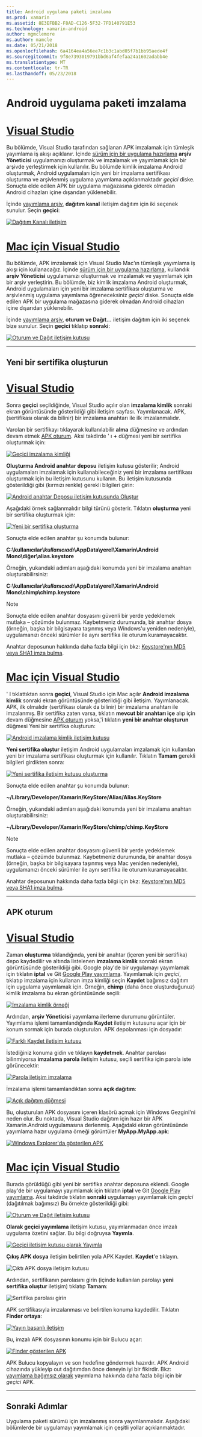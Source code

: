 ```yaml
---
title: Android uygulama paketi imzalama
ms.prod: xamarin
ms.assetid: 8E3EFBB2-F8AD-C126-5F32-7FD140791E53
ms.technology: xamarin-android
author: mgmclemore
ms.author: mamcle
ms.date: 05/21/2018
ms.openlocfilehash: 6a4164ea4a56ee7c1b3c1abd05f7b1bb95aede4f
ms.sourcegitcommit: 9f8e7393019791bbd6af4fefaa24a1602adabb4e
ms.translationtype: MT
ms.contentlocale: tr-TR
ms.lasthandoff: 05/23/2018
---
```

# <a name="signing-the-android-application-package"></a>Android uygulama paketi imzalama

# <a name="visual-studiotabvswin"></a>[Visual Studio](#tab/vswin)

Bu bölümde, Visual Studio tarafından sağlanan APK imzalamak için tümleşik yayımlama iş akışı açıklanır. İçinde [sürüm için bir uygulama hazırlama](~/android/deploy-test/release-prep/index.md) **arşiv Yöneticisi** uygulamanızı oluşturmak ve imzalamak ve yayımlamak için bir arşivde yerleştirmek için kullanılır. Bu bölümde kimlik imzalama Android oluşturmak, Android uygulamaları için yeni bir imzalama sertifikası oluşturma ve arşivlenmiş uygulama yayımlama açıklanmaktadır *geçici* diske.
Sonuçta elde edilen APK bir uygulama mağazasına giderek olmadan Android cihazları içine dışarıdan yüklenebilir.

İçinde [yayımlama arşiv](~/android/deploy-test/release-prep/index.md#archive), **dağıtım kanal** iletişim dağıtım için iki seçenek sunulur. Seçin **geçici**:

[![Dağıtım Kanalı iletişim](images/vs/01-distribution-channel-sml.png)](images/vs/01-distribution-channel.png#lightbox)

# <a name="visual-studio-for-mactabvsmac"></a>[Mac için Visual Studio](#tab/vsmac)

Bu bölümde, APK imzalamak için Visual Studio Mac'ın tümleşik yayımlama iş akışı için kullanacağız. İçinde [sürüm için bir uygulama hazırlama](~/android/deploy-test/release-prep/index.md), kullandık **arşiv Yöneticisi** uygulamanızı oluşturmak ve imzalamak ve yayımlamak için bir arşiv yerleştirin. Bu bölümde, biz kimlik imzalama Android oluşturmak, Android uygulamaları için yeni bir imzalama sertifikası oluşturma ve arşivlenmiş uygulama yayımlama öğreneceksiniz *geçici* diske. Sonuçta elde edilen APK bir uygulama mağazasına giderek olmadan Android cihazları içine dışarıdan yüklenebilir.

İçinde [yayımlama arşiv](~/android/deploy-test/release-prep/index.md#archive), **oturum ve Dağıt...**  iletişim dağıtım için iki seçenek bize sunulur. Seçin **geçici** tıklatıp **sonraki**:

[![Oturum ve Dağıt iletişim kutusu](images/xs/01-select-ad-hoc-sml.png)](images/xs/01-select-ad-hoc.png#lightbox)

-----

<a name="newcertvs" />
<a name="newcert" />
<a name="newcertxs" />

## <a name="create-a-new-certificate"></a>Yeni bir sertifika oluşturun

# <a name="visual-studiotabvswin"></a>[Visual Studio](#tab/vswin)

Sonra **geçici** seçildiğinde, Visual Studio açılır olan **imzalama kimlik** sonraki ekran görüntüsünde gösterildiği gibi iletişim sayfası. Yayımlanacak. APK, (sertifikası olarak da bilinir) bir imzalama anahtarı ile ilk imzalanmalıdır.

Varolan bir sertifikayı tıklayarak kullanılabilir **alma** düğmesine ve ardından devam etmek [APK oturum](#signapkvs). Aksi takdirde ' ı **+** düğmesi yeni bir sertifika oluşturmak için:

[![Geçici imzalama kimliği](images/vs/02-ad-hoc-signing-identity-vs-sml.png)](images/vs/02-ad-hoc-signing-identity-vs.png#lightbox)

**Oluşturma Android anahtar deposu** iletişim kutusu gösterilir; Android uygulamaları imzalamak için kullanabileceğiniz yeni bir imzalama sertifikası oluşturmak için bu iletişim kutusunu kullanın. Bu iletişim kutusunda gösterildiği gibi (kırmızı renkle) gerekli bilgileri girin:

[![Android anahtar Deposu iletişim kutusunda Oluştur](images/vs/03-create-android-key-store-vs-sml.png)](images/vs/03-create-android-key-store-vs.png#lightbox)

Aşağıdaki örnek sağlanmalıdır bilgi türünü gösterir. Tıklatın **oluşturma** yeni bir sertifika oluşturmak için:

[![Yeni bir sertifika oluşturma](images/vs/04-key-store-example-vs-sml.png)](images/vs/04-key-store-example-vs.png#lightbox)

Sonuçta elde edilen anahtar şu konumda bulunur:

**C:\\kullanıcılar\\*kullanıcıadı*\\AppData\\yerel\\Xamarin\\Android Mono\\diğer\\alias.keystore**

Örneğin, yukarıdaki adımları aşağıdaki konumda yeni bir imzalama anahtarı oluşturabilirsiniz:

**C:\\kullanıcılar\\*kullanıcıadı*\\AppData\\yerel\\Xamarin\\Android Mono\\chimp\\chimp.keystore**

> [!NOTE]
> Sonuçta elde edilen anahtar dosyasını güvenli bir yerde yedeklemek mutlaka &ndash; çözümde bulunmaz. Kaybetmeniz durumunda, bir anahtar dosya (örneğin, başka bir bilgisayara taşınmış veya Windows'u yeniden nedeniyle), uygulamanızı önceki sürümler ile aynı sertifika ile oturum kuramayacaktır.

Anahtar deposunun hakkında daha fazla bilgi için bkz: [Keystore'nın MD5 veya SHA1 imza bulma](~/android/deploy-test/signing/keystore-signature.md).

# <a name="visual-studio-for-mactabvsmac"></a>[Mac için Visual Studio](#tab/vsmac)

' I tıklattıktan sonra **geçici**, Visual Studio için Mac açılır **Android imzalama kimlik** sonraki ekran görüntüsünde gösterildiği gibi iletişim. Yayımlanacak. APK, ilk olmalıdır (sertifikası olarak da bilinir) bir imzalama anahtarı ile imzalanmış. Bir sertifika zaten varsa, tıklatın **mevcut bir anahtarı içe** alıp için devam düğmesine [APK oturum](#signapkxs) yoksa,'i tıklatın **yeni bir anahtar oluşturun** düğmesi Yeni bir sertifika oluşturun: 

[![Android imzalama kimlik iletişim kutusu](images/xs/02-android-signing-identity-sml.png)](images/xs/02-android-signing-identity.png#lightbox)

**Yeni sertifika oluştur** iletişim Android uygulamaları imzalamak için kullanılan yeni bir imzalama sertifikası oluşturmak için kullanılır. Tıklatın **Tamam** gerekli bilgileri girdikten sonra:

[![Yeni sertifika iletişim kutusu oluşturma](images/xs/03-create-new-certificate-sml.png)](images/xs/03-create-new-certificate.png#lightbox)

Sonuçta elde edilen anahtar şu konumda bulunur:

**~/Library/Developer/Xamarin/KeyStore/Alias/Alias.KeyStore**

Örneğin, yukarıdaki adımları aşağıdaki konumda yeni bir imzalama anahtarı oluşturabilirsiniz:

**~/Library/Developer/Xamarin/KeyStore/chimp/chimp.KeyStore**


> [!NOTE]
> Sonuçta elde edilen anahtar dosyasını güvenli bir yerde yedeklemek mutlaka &ndash; çözümde bulunmaz. Kaybetmeniz durumunda, bir anahtar dosya (örneğin, başka bir bilgisayara taşınmış veya Mac yeniden nedeniyle), uygulamanızı önceki sürümler ile aynı sertifika ile oturum kuramayacaktır.

Anahtar deposunun hakkında daha fazla bilgi için bkz: [Keystore'nın MD5 veya SHA1 imza bulma](~/android/deploy-test/signing/keystore-signature.md).

-----

<a name="signapkvs" />

## <a name="sign-the-apk"></a>APK oturum

# <a name="visual-studiotabvswin"></a>[Visual Studio](#tab/vswin)

Zaman **oluşturma** tıklandığında, yeni bir anahtar (içeren yeni bir sertifika) depo kaydedilir ve altında listelenen **imzalama kimlik** sonraki ekran görüntüsünde gösterildiği gibi. Google play'de bir uygulamayı yayımlamak için tıklatın **iptal** ve Git [Google Play yayımlama](~/android/deploy-test/publishing/publishing-to-google-play/index.md).
Yayımlamak için *geçici*, tıklatıp imzalama için kullanan imza kimliği seçin **Kaydet** bağımsız dağıtım için uygulama yayımlamak için. Örneğin, **chimp** (daha önce oluşturduğunuz) kimlik imzalama bu ekran görüntüsünde seçili:

[![İmzalama kimlik örneği](images/vs/05-save-as-vs-sml.png)](images/vs/05-save-as-vs.png#lightbox)

Ardından, **arşiv Yöneticisi** yayımlama ilerleme durumunu görüntüler. Yayımlama işlemi tamamlandığında **Kaydet** iletişim kutusunu açar için bir konum sormak için burada oluşturulan. APK depolanması için dosyadır:

[![Farklı Kaydet iletişim kutusu](images/vs/06-save-as-dialog-vs-sml.png)](images/vs/06-save-as-dialog-vs.png#lightbox)

İstediğiniz konuma gidin ve tıklayın **kaydetmek**. Anahtar parolası bilinmiyorsa **imzalama parola** iletişim kutusu, seçili sertifika için parola iste görünecektir:

[![Parola iletişim imzalama](images/vs/07-signing-password-vs-sml.png)](images/vs/07-signing-password-vs.png#lightbox)

İmzalama işlemi tamamlandıktan sonra **açık dağıtım**:

[![Açık dağıtım düğmesi](images/vs/08-open-distribution-sml.png)](images/vs/08-open-distribution.png#lightbox)

Bu, oluşturulan APK dosyasını içeren klasörü açmak için Windows Gezgini'ni neden olur. Bu noktada, Visual Studio dağıtım için hazır bir APK Xamarin.Android uygulamasına derlenmiş.
Aşağıdaki ekran görüntüsünde yayımlama hazır uygulama örneği görüntüler **MyApp.MyApp.apk**:

[![Windows Explorer'da gösterilen APK](images/vs/09-generated-app-vs-sml.png)](images/vs/09-generated-app-vs.png#lightbox)

# <a name="visual-studio-for-mactabvsmac"></a>[Mac için Visual Studio](#tab/vsmac)


Burada görüldüğü gibi yeni bir sertifika anahtar deposuna eklendi. Google play'de bir uygulamayı yayımlamak için tıklatın **iptal** ve Git [Google Play yayımlama](~/android/deploy-test/publishing/publishing-to-google-play/index.md).
Aksi takdirde tıklatın **sonraki** uygulamayı yayımlamak için *geçici* (dağıtılmak bağımsız) Bu örnekte gösterildiği gibi:

[![Oturum ve Dağıt iletişim kutusu](images/xs/04-select-identity-sml.png)](images/xs/04-select-identity.png#lightbox)

**Olarak geçici yayımlama** iletişim kutusu, yayımlanmadan önce imzalı uygulama özetini sağlar. Bu bilgi doğruysa **Yayımla**.

[![Geçici iletişim kutusu olarak Yayımla](images/xs/05-publish-ad-hoc-sml.png)](images/xs/05-publish-ad-hoc.png#lightbox)

**Çıkış APK dosya** iletişim belirtilen yola APK Kaydet. **Kaydet**'e tıklayın.

![Çıktı APK dosya iletişim kutusu](images/xs/06-output-apk-file.png)

Ardından, sertifikanın parolasını girin (içinde kullanılan parolayı **yeni sertifika oluştur** iletişim) tıklatıp **Tamam**: 

![Sertifika parolası girin](images/xs/07-signing-certificate.png)

APK sertifikasıyla imzalanması ve belirtilen konuma kaydedilir. Tıklatın **Finder ortaya**:

[![Yayın başarılı iletişim](images/xs/08-app-is-ready-sml.png)](images/xs/08-app-is-ready.png#lightbox)

Bu, imzalı APK dosyasının konumu için bir Bulucu açar:

[![Finder gösterilen APK](images/xs/09-show-in-finder-sml.png)](images/xs/09-show-in-finder.png#lightbox)

APK Bulucu kopyalayın ve son hedefine göndermek hazırdır. APK Android cihazında yükleyip out dağıtımdan önce deneyin iyi bir fikirdir. Bkz: [yayımlama bağımsız olarak](~/android/deploy-test/publishing/publishing-independently.md) yayımlama hakkında daha fazla bilgi için bir *geçici* APK.

-----



## <a name="next-steps"></a>Sonraki Adımlar

Uygulama paketi sürümü için imzalanmış sonra yayımlanmalıdır. Aşağıdaki bölümlerde bir uygulamayı yayımlamak için çeşitli yollar açıklanmaktadır.
